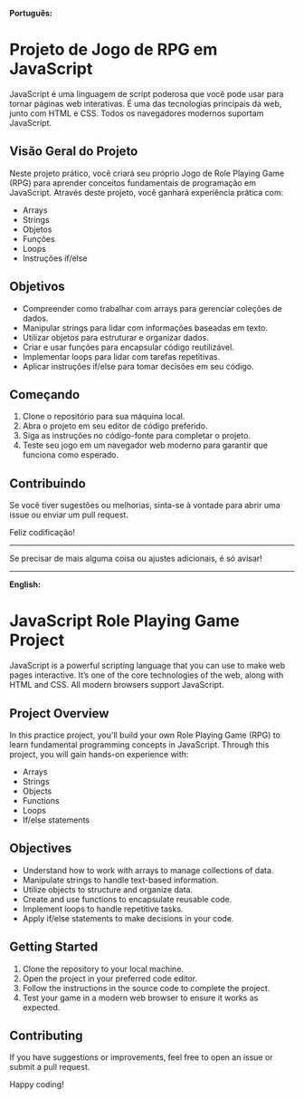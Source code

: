 **Português:**

# Projeto de Jogo de RPG em JavaScript

JavaScript é uma linguagem de script poderosa que você pode usar para tornar páginas web interativas. É uma das tecnologias principais da web, junto com HTML e CSS. Todos os navegadores modernos suportam JavaScript.

## Visão Geral do Projeto

Neste projeto prático, você criará seu próprio Jogo de Role Playing Game (RPG) para aprender conceitos fundamentais de programação em JavaScript. Através deste projeto, você ganhará experiência prática com:

- Arrays
- Strings
- Objetos
- Funções
- Loops
- Instruções if/else

## Objetivos

- Compreender como trabalhar com arrays para gerenciar coleções de dados.
- Manipular strings para lidar com informações baseadas em texto.
- Utilizar objetos para estruturar e organizar dados.
- Criar e usar funções para encapsular código reutilizável.
- Implementar loops para lidar com tarefas repetitivas.
- Aplicar instruções if/else para tomar decisões em seu código.

## Começando

1. Clone o repositório para sua máquina local.
2. Abra o projeto em seu editor de código preferido.
3. Siga as instruções no código-fonte para completar o projeto.
4. Teste seu jogo em um navegador web moderno para garantir que funciona como esperado.

## Contribuindo

Se você tiver sugestões ou melhorias, sinta-se à vontade para abrir uma issue ou enviar um pull request.

Feliz codificação!

---

Se precisar de mais alguma coisa ou ajustes adicionais, é só avisar!

---

**English:**

# JavaScript Role Playing Game Project

JavaScript is a powerful scripting language that you can use to make web pages interactive. It’s one of the core technologies of the web, along with HTML and CSS. All modern browsers support JavaScript.

## Project Overview

In this practice project, you'll build your own Role Playing Game (RPG) to learn fundamental programming concepts in JavaScript. Through this project, you will gain hands-on experience with:

- Arrays
- Strings
- Objects
- Functions
- Loops
- If/else statements

## Objectives

- Understand how to work with arrays to manage collections of data.
- Manipulate strings to handle text-based information.
- Utilize objects to structure and organize data.
- Create and use functions to encapsulate reusable code.
- Implement loops to handle repetitive tasks.
- Apply if/else statements to make decisions in your code.

## Getting Started

1. Clone the repository to your local machine.
2. Open the project in your preferred code editor.
3. Follow the instructions in the source code to complete the project.
4. Test your game in a modern web browser to ensure it works as expected.

## Contributing

If you have suggestions or improvements, feel free to open an issue or submit a pull request.

Happy coding!
